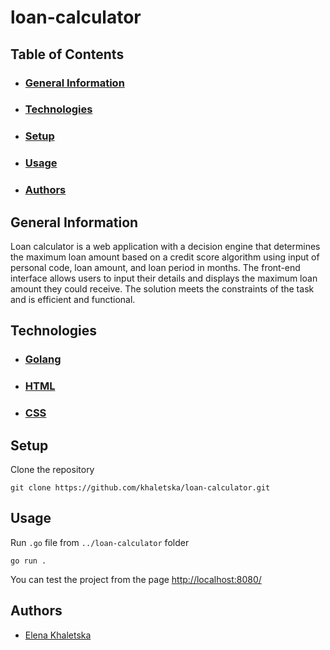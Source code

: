 # loan-calculator

## Table of Contents
- ### [General Information](#general-information)
- ### [Technologies](#technologies)
- ### [Setup](#setup)
- ### [Usage](#usage)
- ### [Authors](#authors)

## General Information
 Loan calculator is a web application with a decision engine that determines the maximum loan amount based on a credit score algorithm using input of personal code, loan amount, and loan period in months. The front-end interface allows users to input their details and displays the maximum loan amount they could receive. The solution meets the constraints of the task and is efficient and functional.

## Technologies
- ### [Golang](https://go.dev/)
- ### [HTML](https://www.w3.org/html/)
- ### [CSS](https://developer.mozilla.org/en-US/docs/Web/CSS)

## Setup
Clone the repository
```
git clone https://github.com/khaletska/loan-calculator.git
```

## Usage
Run <code>.go</code> file from <code>../loan-calculator</code> folder
```
go run . 
```

You can test the project from the page [http://localhost:8080/](http://localhost:8080/)

## Authors
- [Elena Khaletska](https://01.kood.tech/git/ekhalets)